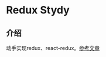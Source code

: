 # Redux Stydy

## 介绍

动手实现redux、react-redux。[参考文章](http://huziketang.mangojuice.top/books/react/lesson30)
